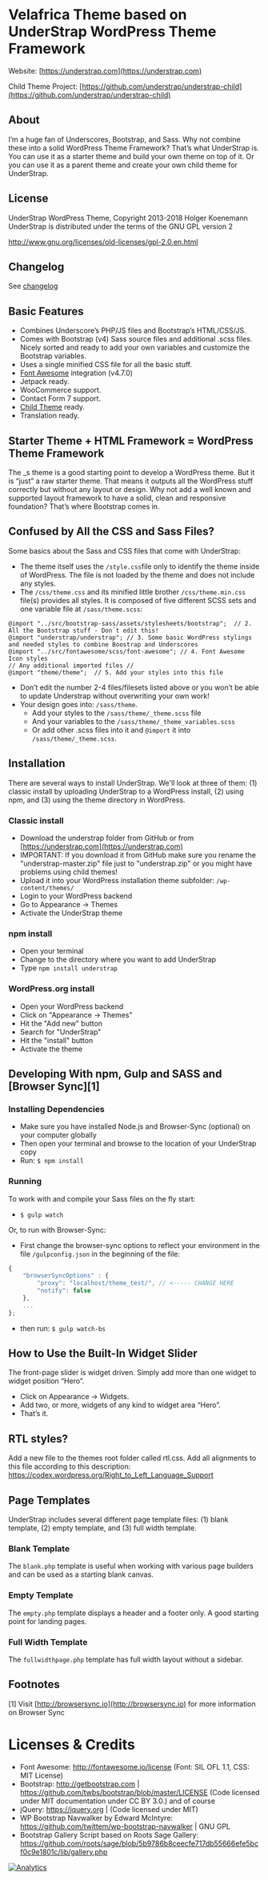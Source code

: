 
# Velafrica Theme based on UnderStrap WordPress Theme Framework

Website: [https://understrap.com](https://understrap.com)

Child Theme Project: [https://github.com/understrap/understrap-child](https://github.com/understrap/understrap-child)

## About

I’m a huge fan of Underscores, Bootstrap, and Sass. Why not combine these into a solid WordPress Theme Framework? That’s what UnderStrap is. You can use it as a starter theme and build your own theme on top of it. Or you can use it as a parent theme and create your own child theme for UnderStrap.

## License
UnderStrap WordPress Theme, Copyright 2013-2018 Holger Koenemann
UnderStrap is distributed under the terms of the GNU GPL version 2

http://www.gnu.org/licenses/old-licenses/gpl-2.0.en.html

## Changelog
See [changelog](CHANGELOG.md)


## Basic Features

- Combines Underscore’s PHP/JS files and Bootstrap’s HTML/CSS/JS.
- Comes with Bootstrap (v4) Sass source files and additional .scss files. Nicely sorted and ready to add your own variables and customize the Bootstrap variables.
- Uses a single minified CSS file for all the basic stuff.
- [Font Awesome](http://fortawesome.github.io/Font-Awesome/) integration (v4.7.0)
- Jetpack ready.
- WooCommerce support.
- Contact Form 7 support.
- [Child Theme](https://github.com/holger1411/understrap-child) ready.
- Translation ready.

## Starter Theme + HTML Framework = WordPress Theme Framework

The _s theme is a good starting point to develop a WordPress theme. But it is “just” a raw starter theme. That means it outputs all the WordPress stuff correctly but without any layout or design.
Why not add a well known and supported layout framework to have a solid, clean and responsive foundation? That’s where Bootstrap comes in.

## Confused by All the CSS and Sass Files?

Some basics about the Sass and CSS files that come with UnderStrap:
- The theme itself uses the `/style.css`file only to identify the theme inside of WordPress. The file is not loaded by the theme and does not include any styles.
- The `/css/theme.css` and its minified little brother `/css/theme.min.css` file(s) provides all styles. It is composed of five different SCSS sets and one variable file at `/sass/theme.scss`:

 ```@import "theme/theme_variables";  // 1. Add your variables into this file. Also add variables to overwrite Bootstrap or UnderStrap variables here
 @import "../src/bootstrap-sass/assets/stylesheets/bootstrap";  // 2. All the Bootstrap stuff - Don´t edit this!
 @import "understrap/understrap"; // 3. Some basic WordPress stylings and needed styles to combine Boostrap and Underscores
 @import "../src/fontawesome/scss/font-awesome"; // 4. Font Awesome Icon styles
 // Any additional imported files //
 @import "theme/theme";  // 5. Add your styles into this file
 ```

- Don’t edit the number 2-4 files/filesets listed above or you won’t be able to update Understrap without overwriting your own work!
- Your design goes into: `/sass/theme`. 
  - Add your styles to the `/sass/theme/_theme.scss` file 
  - And your variables to the `/sass/theme/_theme_variables.scss`
  - Or add other .scss files into it and `@import` it into `/sass/theme/_theme.scss`.

## Installation
There are several ways to install UnderStrap. We'll look at three of them: (1) classic install by uploading UnderStrap to a WordPress install, (2) using npm, and (3) using the theme directory in WordPress. 

### Classic install
- Download the understrap folder from GitHub or from [https://understrap.com](https://understrap.com)
- IMPORTANT: If you download it from GitHub make sure you rename the "understrap-master.zip" file just to "understrap.zip" or you might have problems using child themes!
- Upload it into your WordPress installation theme subfolder: `/wp-content/themes/`
- Login to your WordPress backend
- Go to Appearance → Themes
- Activate the UnderStrap theme

### npm install
- Open your terminal
- Change to the directory where you want to add UnderStrap
- Type `npm install understrap`

### WordPress.org install
- Open your WordPress backend
- Click on "Appearance -> Themes"
- Hit the "Add new" button
- Search for "UnderStrap"
- Hit the "install" button
- Activate the theme

## Developing With npm, Gulp and SASS and [Browser Sync][1]

### Installing Dependencies
- Make sure you have installed Node.js and Browser-Sync (optional) on your computer globally
- Then open your terminal and browse to the location of your UnderStrap copy
- Run: `$ npm install`

### Running
To work with and compile your Sass files on the fly start:

- `$ gulp watch`

Or, to run with Browser-Sync:

- First change the browser-sync options to reflect your environment in the file `/gulpconfig.json` in the beginning of the file:
```javascript
{
    "browserSyncOptions" : {
        "proxy": "localhost/theme_test/", // <----- CHANGE HERE
        "notify": false
    },
    ...
};
```
- then run: `$ gulp watch-bs`

## How to Use the Built-In Widget Slider

The front-page slider is widget driven. Simply add more than one widget to widget position “Hero”.
- Click on Appearance → Widgets.
- Add two, or more, widgets of any kind to widget area “Hero”.
- That’s it.

## RTL styles?
Add a new file to the themes root folder called rtl.css. Add all alignments to this file according to this description:
https://codex.wordpress.org/Right_to_Left_Language_Support

## Page Templates
UnderStrap includes several different page template files: (1) blank template, (2) empty template, and (3) full width template.

### Blank Template

The `blank.php` template is useful when working with various page builders and can be used as a starting blank canvas.

### Empty Template

The `empty.php` template displays a header and a footer only. A good starting point for landing pages.

### Full Width Template

The `fullwidthpage.php` template has full width layout without a sidebar.

## Footnotes

[1] Visit [http://browsersync.io](http://browsersync.io) for more information on Browser Sync

Licenses & Credits
=
- Font Awesome: http://fontawesome.io/license (Font: SIL OFL 1.1, CSS: MIT License)
- Bootstrap: http://getbootstrap.com | https://github.com/twbs/bootstrap/blob/master/LICENSE (Code licensed under MIT documentation under CC BY 3.0.)
and of course
- jQuery: https://jquery.org | (Code licensed under MIT)
- WP Bootstrap Navwalker by Edward McIntyre: https://github.com/twittem/wp-bootstrap-navwalker | GNU GPL
- Bootstrap Gallery Script based on Roots Sage Gallery: https://github.com/roots/sage/blob/5b9786b8ceecfe717db55666efe5bcf0c9e1801c/lib/gallery.php


[![Analytics](https://ga-beacon.appspot.com/UA-139292-31/chromeskel_a/readme)](https://github.com/igrigorik/ga-beacon)
